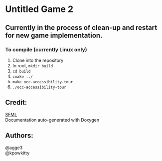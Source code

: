 # Untitled Game 2
## Currently in the process of clean-up and restart for new game implementation.

### To compile (currently Linux only)
  1. Clone into the repository
  2. In root, <code>mkdir build</code>
  3. <code>cd build</code>
  4. <code>cmake ../</code>
  5. <code>make occ-accessibility-tour</code>
  6. <code>./occ-accessibility-tour</code>

## Credit: 
[SFML](https://www.sfml-dev.org/)<br>
Documentation auto-generated with Doxygen<br>

## Authors:
@agge3<br>
@kpowkitty
